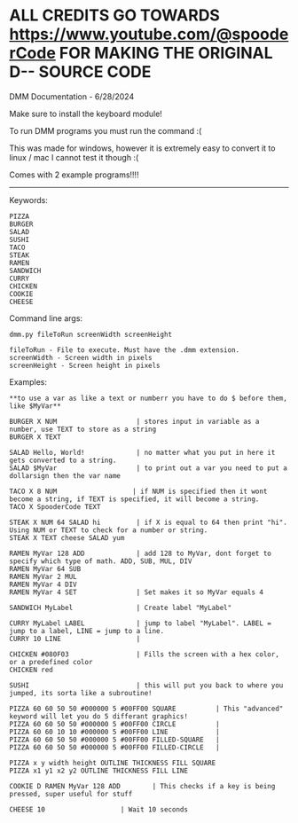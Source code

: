 
# ALL CREDITS GO TOWARDS https://www.youtube.com/@spooderCode FOR MAKING THE ORIGINAL D-- SOURCE CODE


DMM Documentation - 6/28/2024

Make sure to install the keyboard module!

To run DMM programs you must run the command :(

This was made for windows, however it is extremely easy to convert it to linux / mac
I cannot test it though :(

Comes with 2 example programs!!!!

-----------------------------
Keywords:
    
    PIZZA       
    BURGER      
    SALAD       
    SUSHI       
    TACO       
    STEAK       
    RAMEN       
    SANDWICH    
    CURRY       
    CHICKEN
    COOKIE     
    CHEESE

Command line args:
    
    dmm.py fileToRun screenWidth screenHeight

    fileToRun - File to execute. Must have the .dmm extension.
    screenWidth - Screen width in pixels
    screenHeight - Screen height in pixels

Examples:

    **to use a var as like a text or numberr you have to do $ before them, like $MyVar**                          

    BURGER X NUM                    | stores input in variable as a number, use TEXT to store as a string
    BURGER X TEXT

    SALAD Hello, World!             | no matter what you put in here it gets converted to a string.
    SALAD $MyVar                    | to print out a var you need to put a dollarsign then the var name    

    TACO X 8 NUM                   | if NUM is specified then it wont become a string, if TEXT is specified, it will become a string.
    TACO X SpooderCode TEXT    

    STEAK X NUM 64 SALAD hi         | if X is equal to 64 then print "hi". Using NUM or TEXT to check for a number or string.
    STEAK X TEXT cheese SALAD yum

    RAMEN MyVar 128 ADD             | add 128 to MyVar, dont forget to specify which type of math. ADD, SUB, MUL, DIV
    RAMEN MyVar 64 SUB
    RAMEN MyVar 2 MUL
    RAMEN MyVar 4 DIV               
    RAMEN MyVar 4 SET               | Set makes it so MyVar equals 4

    SANDWICH MyLabel                | Create label "MyLabel"
        
    CURRY MyLabel LABEL             | jump to label "MyLabel". LABEL = jump to a label, LINE = jump to a line.
    CURRY 10 LINE                   | 

    CHICKEN #080F03                 | Fills the screen with a hex color, or a predefined color
    CHICKEN red

    SUSHI                           | this will put you back to where you jumped, its sorta like a subroutine!

    PIZZA 60 60 50 50 #000000 5 #00FF00 SQUARE          | This "advanced" keyword will let you do 5 differant graphics!
    PIZZA 60 60 50 50 #000000 5 #00FF00 CIRCLE          | 
    PIZZA 60 60 10 10 #000000 5 #00FF00 LINE            |
    PIZZA 60 60 50 50 #000000 5 #00FF00 FILLED-SQUARE   |
    PIZZA 60 60 50 50 #000000 5 #00FF00 FILLED-CIRCLE   |

    PIZZA x y width height OUTLINE THICKNESS FILL SQUARE     
    PIZZA x1 y1 x2 y2 OUTLINE THICKNESS FILL LINE

    COOKIE D RAMEN MyVar 128 ADD        | This checks if a key is being pressed, super useful for stuff

    CHEESE 10                   | Wait 10 seconds
